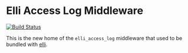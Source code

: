 # Elli Access Log Middleware

[![Build Status][Travis badge]][Travis link]

[Travis badge]: https://travis-ci.org/elli-lib/elli_access_log.svg?branch=master
[Travis link]: https://travis-ci.org/elli-lib/elli_access_log

This is the new home of the `elli_access_log` middleware that used to be
bundled with [elli](https://github.com/knutin/elli).
